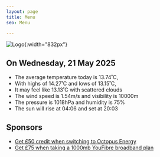 ```yaml
---
layout: page
title: Menu
seo: Menu

---
```


![Logo](/images/logo.jpg){:width="832px"}

<!-- weather_marker starts -->
## On Wednesday, 21 May 2025

- The average temperature today is 13.74˚C,
- With highs of 14.27˚C and lows of 13.15˚C,
- It may feel like 13.13˚C with scattered clouds
- The wind speed is 1.54m/s and visibility is 10000m
- The pressure is 1018hPa and humidity is 75%
- The sun will rise at 04:06 and set at 20:03

<!-- weather_marker ends -->

## Sponsors

- [Get £50 credit when switching to Octopus Energy](https://bit.ly/3oD1nnS)
- [Get £75 when taking a 1000mb YouFibre broadband plan](https://aklam.io/91zWhU?)
